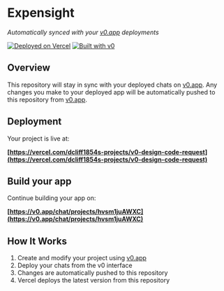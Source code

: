 # Expensight

*Automatically synced with your [v0.app](https://v0.app) deployments*

[![Deployed on Vercel](https://img.shields.io/badge/Deployed%20on-Vercel-black?style=for-the-badge&logo=vercel)](https://vercel.com/dcliff1854s-projects/v0-design-code-request)
[![Built with v0](https://img.shields.io/badge/Built%20with-v0.app-black?style=for-the-badge)](https://v0.app/chat/projects/hvsm1juAWXC)

## Overview

This repository will stay in sync with your deployed chats on [v0.app](https://v0.app).
Any changes you make to your deployed app will be automatically pushed to this repository from [v0.app](https://v0.app).

## Deployment

Your project is live at:

**[https://vercel.com/dcliff1854s-projects/v0-design-code-request](https://vercel.com/dcliff1854s-projects/v0-design-code-request)**

## Build your app

Continue building your app on:

**[https://v0.app/chat/projects/hvsm1juAWXC](https://v0.app/chat/projects/hvsm1juAWXC)**

## How It Works

1. Create and modify your project using [v0.app](https://v0.app)
2. Deploy your chats from the v0 interface
3. Changes are automatically pushed to this repository
4. Vercel deploys the latest version from this repository